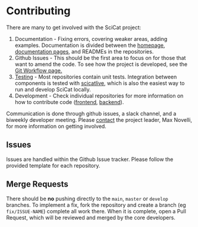 # Contributing

There are many to get involved with the SciCat project:

1. Documentation - Fixing errors, covering weaker areas, adding examples. Documentation
   is divided between the
   [homepage](https://github.com/SciCatProject/scicatproject.github.io),
   [documentation pages](https://github.com/SciCatProject/documentation), and READMEs in
   the repositories.
2. Github Issues - This should be the first area to focus on for those that want to
   amend the code. To see how the project is developed, see the [Git Workflow
   page.](./Development_Methods.md)
3. [Testing](./testing.md) - Most repositories contain unit tests. Integration between
   components is tested with [scicatlive](https://github.com/SciCatProject/scicatlive),
   which is also the easiest way to run and develop SciCat locally.
4. Development - Check individual repositories for more information on how to contribute
   code ([frontend](https://github.com/SciCatProject/frontend),
   [backend](https://github.com/SciCatProject/scicat-backend-next)).

Communication is done through github issues, a slack channel, and a biweekly developer
meeting. Please [contact](https://scicatproject.github.io/#team) the project leader, Max
Novelli, for more information on getting involved.

## Issues

Issues are handled within the Github Issue tracker. Please follow the provided template
for each repository.

## Merge Requests

There should be **no** pushing directly to the `main`, `master` or `develop` branches.
To implement a fix, fork the repository and create a branch (eg `fix/ISSUE-NAME`)
complete all work there. When it is complete, open a Pull Request, which will be
reviewed and merged by the core developers.

